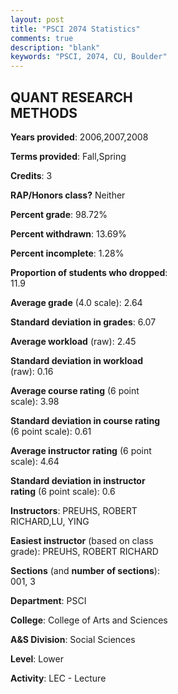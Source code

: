 ```yaml
---
layout: post
title: "PSCI 2074 Statistics"
comments: true
description: "blank"
keywords: "PSCI, 2074, CU, Boulder"
--- 
```

<head>
<script src="https://ajax.googleapis.com/ajax/libs/jquery/2.1.3/jquery.min.js"></script>
<script src="https://dl.dropboxusercontent.com/s/pc42nxpaw1ea4o9/highcharts.js?dl=0"></script>
<!-- <script src="../assets/js/highcharts.js"></script> -->
<style type="text/css">@font-face {
	font-family: "Bebas Neue";
	src: url(https://www.filehosting.org/file/details/544349/BebasNeue%20Regular.otf) format("opentype");
	}
	h1.Bebas { 
		font-family: "Bebas Neue", Verdana, Tahoma;
	}
</style>
</head>
<body>
	<div id="container" style="float: right; width: 45%; height: 88%; margin-left: 2.5%; margin-right: 2.5%;"></div>
	<script language="JavaScript">
		$(document).ready(function() {
		var chart = {type: 'column'};
		var title = {text: 'Grade Distribution'};
		var xAxis = {categories: ['A','B','C','D','F'],crosshair: true};
		var yAxis = {min: 0,title: {text: 'Percentage'}};
		var tooltip = {headerFormat: '<center><b><span style="font-size:20px">{point.key}</span></b></center>',
		               pointFormat: '<td style="padding:0"><b>{point.y:.1f}%</b></td>',
		               footerFormat: '</table>',shared: true,useHTML: true};
		var plotOptions = {column: {pointPadding: 0.0,borderWidth: 0}};  
		var credits = {enabled: false};var series= [{name: 'Percent',data: [28.77,36.99,17.81,5.48,10.96,]}];
		var json = {};
		json.chart = chart;
		json.title = title;
		json.tooltip = tooltip;
		json.xAxis = xAxis;
		json.yAxis = yAxis;  
		json.series = series;
		json.plotOptions = plotOptions;  
		json.credits = credits;
		$('#container').highcharts(json);
	});
	</script>
</body>
			   
## QUANT RESEARCH METHODS

**Years provided**: 2006,2007,2008

**Terms provided**: Fall,Spring

**Credits**: 3

**RAP/Honors class?** Neither

**Percent grade**: 98.72%

**Percent withdrawn**: 13.69%

**Percent incomplete**: 1.28%

**Proportion of students who dropped**: 11.9

**Average grade** (4.0 scale): 2.64

**Standard deviation in grades**: 6.07

**Average workload** (raw): 2.45

**Standard deviation in workload** (raw): 0.16

**Average course rating** (6 point scale): 3.98

**Standard deviation in course rating** (6 point scale): 0.61

**Average instructor rating** (6 point scale): 4.64

**Standard deviation in instructor rating** (6 point scale): 0.6

**Instructors**: PREUHS, ROBERT RICHARD,LU, YING

**Easiest instructor** (based on class grade): PREUHS, ROBERT RICHARD

**Sections** (and **number of sections**): 001, 3

**Department**: PSCI

**College**: College of Arts and Sciences

**A&S Division**: Social Sciences

**Level**: Lower

**Activity**: LEC - Lecture